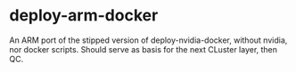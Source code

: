 # deploy-arm-docker

An ARM port of the stipped version of deploy-nvidia-docker,
without nvidia, nor docker scripts. 
Should serve as basis for the next CLuster layer, then QC.
